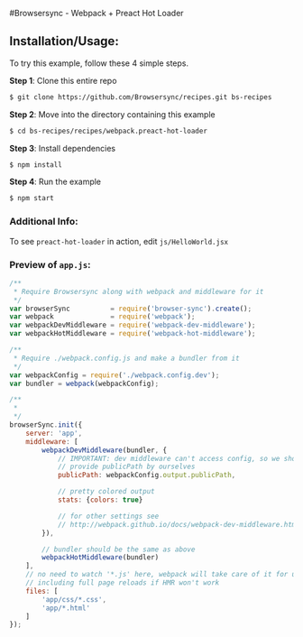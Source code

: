 #Browsersync - Webpack + Preact Hot Loader

## Installation/Usage:

To try this example, follow these 4 simple steps. 

**Step 1**: Clone this entire repo
```bash
$ git clone https://github.com/Browsersync/recipes.git bs-recipes
```

**Step 2**: Move into the directory containing this example
```bash
$ cd bs-recipes/recipes/webpack.preact-hot-loader
```

**Step 3**: Install dependencies
```bash
$ npm install
```

**Step 4**: Run the example
```bash
$ npm start
```

### Additional Info:

To see `preact-hot-loader` in action, edit `js/HelloWorld.jsx`


### Preview of `app.js`:
```js
/**
 * Require Browsersync along with webpack and middleware for it
 */
var browserSync          = require('browser-sync').create();
var webpack              = require('webpack');
var webpackDevMiddleware = require('webpack-dev-middleware');
var webpackHotMiddleware = require('webpack-hot-middleware');

/**
 * Require ./webpack.config.js and make a bundler from it
 */
var webpackConfig = require('./webpack.config.dev');
var bundler = webpack(webpackConfig);

/**
 *
 */
browserSync.init({
    server: 'app',
    middleware: [
        webpackDevMiddleware(bundler, {
            // IMPORTANT: dev middleware can't access config, so we should
            // provide publicPath by ourselves
            publicPath: webpackConfig.output.publicPath,

            // pretty colored output
            stats: {colors: true}

            // for other settings see
            // http://webpack.github.io/docs/webpack-dev-middleware.html
        }),

        // bundler should be the same as above
        webpackHotMiddleware(bundler)
    ],
    // no need to watch '*.js' here, webpack will take care of it for us,
    // including full page reloads if HMR won't work
    files: [
        'app/css/*.css',
        'app/*.html'
    ]
});

```
